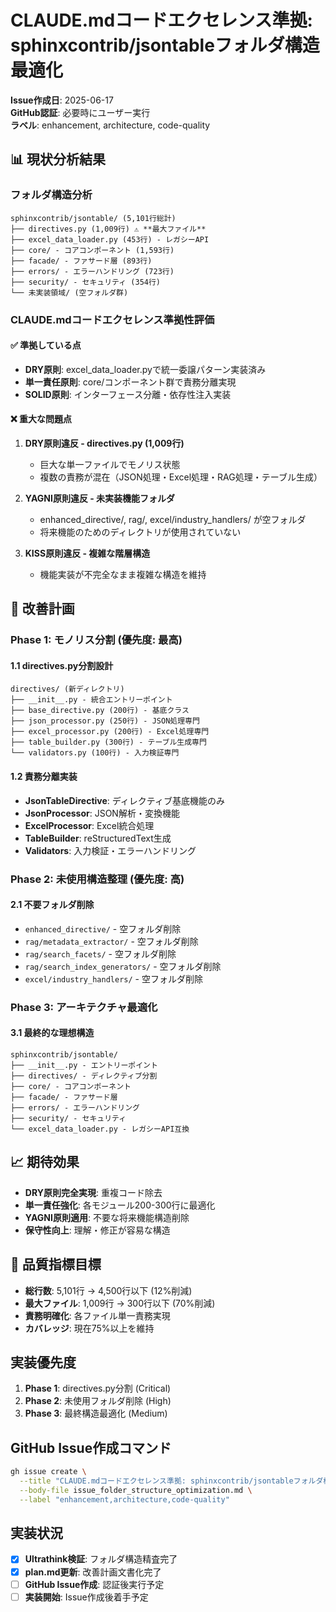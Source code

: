 # CLAUDE.mdコードエクセレンス準拠: sphinxcontrib/jsontableフォルダ構造最適化

**Issue作成日**: 2025-06-17  
**GitHub認証**: 必要時にユーザー実行  
**ラベル**: enhancement, architecture, code-quality

## 📊 現状分析結果

### フォルダ構造分析
```
sphinxcontrib/jsontable/ (5,101行総計)
├── directives.py (1,009行) ⚠️ **最大ファイル**  
├── excel_data_loader.py (453行) - レガシーAPI
├── core/ - コアコンポーネント (1,593行)
├── facade/ - ファサード層 (893行)
├── errors/ - エラーハンドリング (723行)
├── security/ - セキュリティ (354行)
└── 未実装領域/ (空フォルダ群)
```

### CLAUDE.mdコードエクセレンス準拠性評価

#### ✅ 準拠している点
- **DRY原則**: excel_data_loader.pyで統一委譲パターン実装済み
- **単一責任原則**: core/コンポーネント群で責務分離実現
- **SOLID原則**: インターフェース分離・依存性注入実装

#### ❌ 重大な問題点

1. **DRY原則違反 - directives.py (1,009行)**
   - 巨大な単一ファイルでモノリス状態
   - 複数の責務が混在（JSON処理・Excel処理・RAG処理・テーブル生成）

2. **YAGNI原則違反 - 未実装機能フォルダ**  
   - enhanced_directive/, rag/, excel/industry_handlers/ が空フォルダ
   - 将来機能のためのディレクトリが使用されていない

3. **KISS原則違反 - 複雑な階層構造**
   - 機能実装が不完全なまま複雑な構造を維持

## 🎯 改善計画

### Phase 1: モノリス分割 (優先度: 最高)

#### 1.1 directives.py分割設計
```
directives/ (新ディレクトリ)
├── __init__.py - 統合エントリーポイント
├── base_directive.py (200行) - 基底クラス
├── json_processor.py (250行) - JSON処理専門  
├── excel_processor.py (200行) - Excel処理専門
├── table_builder.py (300行) - テーブル生成専門
└── validators.py (100行) - 入力検証専門
```

#### 1.2 責務分離実装
- **JsonTableDirective**: ディレクティブ基底機能のみ
- **JsonProcessor**: JSON解析・変換機能
- **ExcelProcessor**: Excel統合処理  
- **TableBuilder**: reStructuredText生成
- **Validators**: 入力検証・エラーハンドリング

### Phase 2: 未使用構造整理 (優先度: 高)

#### 2.1 不要フォルダ削除
- `enhanced_directive/` - 空フォルダ削除
- `rag/metadata_extractor/` - 空フォルダ削除
- `rag/search_facets/` - 空フォルダ削除  
- `rag/search_index_generators/` - 空フォルダ削除
- `excel/industry_handlers/` - 空フォルダ削除

### Phase 3: アーキテクチャ最適化

#### 3.1 最終的な理想構造
```
sphinxcontrib/jsontable/
├── __init__.py - エントリーポイント
├── directives/ - ディレクティブ分割
├── core/ - コアコンポーネント
├── facade/ - ファサード層  
├── errors/ - エラーハンドリング
├── security/ - セキュリティ
└── excel_data_loader.py - レガシーAPI互換
```

## 📈 期待効果

- **DRY原則完全実現**: 重複コード除去
- **単一責任強化**: 各モジュール200-300行に最適化
- **YAGNI原則適用**: 不要な将来機能構造削除
- **保守性向上**: 理解・修正が容易な構造

## 🎯 品質指標目標

- **総行数**: 5,101行 → 4,500行以下 (12%削減)
- **最大ファイル**: 1,009行 → 300行以下 (70%削減)  
- **責務明確化**: 各ファイル単一責務実現
- **カバレッジ**: 現在75%以上を維持

## 実装優先度

1. **Phase 1**: directives.py分割 (Critical)
2. **Phase 2**: 未使用フォルダ削除 (High)
3. **Phase 3**: 最終構造最適化 (Medium)

## GitHub Issue作成コマンド

```bash
gh issue create \
  --title "CLAUDE.mdコードエクセレンス準拠: sphinxcontrib/jsontableフォルダ構造最適化" \
  --body-file issue_folder_structure_optimization.md \
  --label "enhancement,architecture,code-quality"
```

## 実装状況

- [x] **Ultrathink検証**: フォルダ構造精査完了
- [x] **plan.md更新**: 改善計画文書化完了
- [ ] **GitHub Issue作成**: 認証後実行予定
- [ ] **実装開始**: Issue作成後着手予定